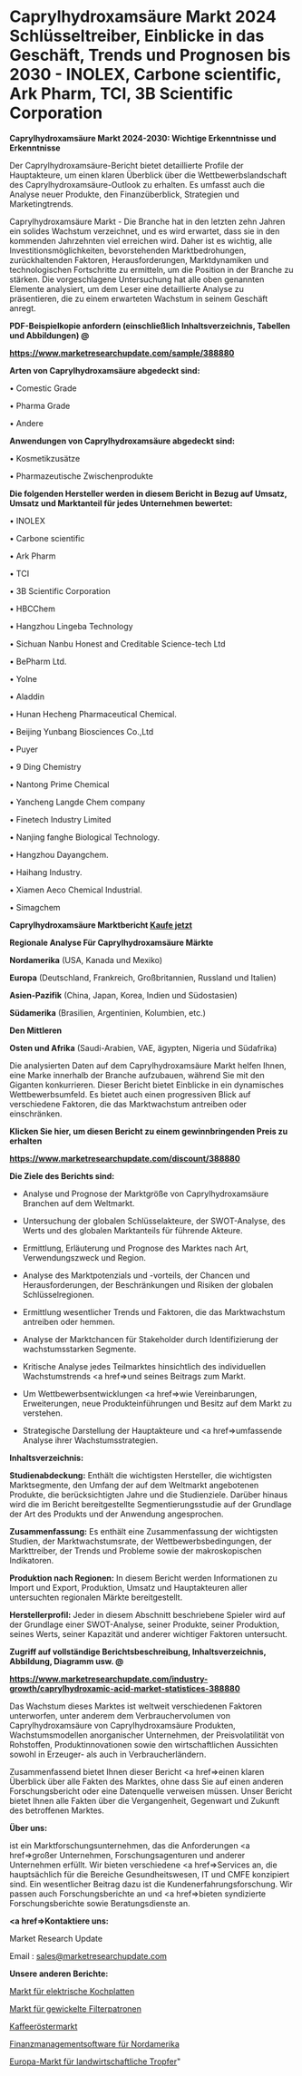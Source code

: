 # Caprylhydroxamsäure Markt 2024 Schlüsseltreiber, Einblicke in das Geschäft, Trends und Prognosen bis 2030 - INOLEX, Carbone scientific, Ark Pharm, TCI, 3B Scientific Corporation

<strong>Caprylhydroxamsäure Markt 2024-2030: Wichtige Erkenntnisse und Erkenntnisse</strong>

Der Caprylhydroxamsäure-Bericht bietet detaillierte Profile der Hauptakteure, um einen klaren Überblick über die Wettbewerbslandschaft des Caprylhydroxamsäure-Outlook zu erhalten. Es umfasst auch die Analyse neuer Produkte, den Finanzüberblick, Strategien und Marketingtrends.

Caprylhydroxamsäure Markt - Die Branche hat in den letzten zehn Jahren ein solides Wachstum verzeichnet, und es wird erwartet, dass sie in den kommenden Jahrzehnten viel erreichen wird. Daher ist es wichtig, alle Investitionsmöglichkeiten, bevorstehenden Marktbedrohungen, zurückhaltenden Faktoren, Herausforderungen, Marktdynamiken und technologischen Fortschritte zu ermitteln, um die Position in der Branche zu stärken. Die vorgeschlagene Untersuchung hat alle oben genannten Elemente analysiert, um dem Leser eine detaillierte Analyse zu präsentieren, die zu einem erwarteten Wachstum in seinem Geschäft anregt.



<strong><b>PDF-Beispielkopie anfordern (einschließlich Inhaltsverzeichnis, Tabellen und Abbildungen) @ </b></strong>

<strong><a href=https://www.marketresearchupdate.com/sample/388880>

<strong>https://www.marketresearchupdate.com/sample/388880</u></a></strong></strong>



<strong>Arten von Caprylhydroxamsäure abgedeckt sind:</strong>

• Comestic Grade

• Pharma Grade

• Andere



<strong>Anwendungen von Caprylhydroxamsäure abgedeckt sind:</strong>

• Kosmetikzusätze

• Pharmazeutische Zwischenprodukte



<strong>Die folgenden Hersteller werden in diesem Bericht in Bezug auf Umsatz, Umsatz und Marktanteil für jedes Unternehmen bewertet:</strong>

• INOLEX

• Carbone scientific

• Ark Pharm

• TCI

• 3B Scientific Corporation

• HBCChem

• Hangzhou Lingeba Technology

• Sichuan Nanbu Honest and Creditable Science-tech Ltd

• BePharm Ltd.

• Yolne

• Aladdin

• Hunan Hecheng Pharmaceutical Chemical.

• Beijing Yunbang Biosciences Co.,Ltd

• Puyer

• 9 Ding Chemistry

• Nantong Prime Chemical

• Yancheng Langde Chem company

• Finetech Industry Limited

• Nanjing fanghe Biological Technology.

• Hangzhou Dayangchem.

• Haihang Industry.

• Xiamen Aeco Chemical Industrial.

• Simagchem



<strong>Caprylhydroxamsäure Marktbericht <a href=https://www.marketresearchupdate.com/buynow/388880>Kaufe jetzt</a></strong>



<strong>Regionale Analyse Für Caprylhydroxamsäure Märkte</strong>



<strong>Nordamerika</strong> (USA, Kanada und Mexiko)



<strong>Europa</strong> (Deutschland, Frankreich, Großbritannien, Russland und Italien)



<strong>Asien-Pazifik</strong> (China, Japan, Korea, Indien und Südostasien)



<strong>Südamerika</strong> (Brasilien, Argentinien, Kolumbien, etc.)



<strong>Den Mittleren</strong> 

<strong>Osten und Afrika</strong> (Saudi-Arabien, VAE, ägypten, Nigeria und Südafrika)

Die analysierten Daten auf dem Caprylhydroxamsäure Markt helfen Ihnen, eine Marke innerhalb der Branche aufzubauen, während Sie mit den Giganten konkurrieren. Dieser Bericht bietet Einblicke in ein dynamisches Wettbewerbsumfeld. Es bietet auch einen progressiven Blick auf verschiedene Faktoren, die das Marktwachstum antreiben oder einschränken.



<strong>Klicken Sie hier, um diesen Bericht zu einem gewinnbringenden Preis zu erhalten
</strong>

<strong><a href=https://www.marketresearchupdate.com/discount/388880>https://www.marketresearchupdate.com/discount/388880</b></u></strong></a>



<strong>Die Ziele des Berichts sind:</strong>

- Analyse und Prognose der Marktgröße von Caprylhydroxamsäure Branchen auf dem Weltmarkt.

- Untersuchung der globalen Schlüsselakteure, der SWOT-Analyse, des Werts und des globalen Marktanteils für führende Akteure.

- Ermittlung, Erläuterung und Prognose des Marktes nach Art, Verwendungszweck und Region.

- Analyse des Marktpotenzials und -vorteils, der Chancen und Herausforderungen, der Beschränkungen und Risiken der globalen Schlüsselregionen.

- Ermittlung wesentlicher Trends und Faktoren, die das Marktwachstum antreiben oder hemmen.

- Analyse der Marktchancen für Stakeholder durch Identifizierung der wachstumsstarken Segmente.

- Kritische Analyse jedes Teilmarktes hinsichtlich des individuellen Wachstumstrends <a href=>und</a> seines Beitrags zum Markt.

- Um Wettbewerbsentwicklungen <a href=>wie</a> Vereinbarungen, Erweiterungen, neue Produkteinführungen und Besitz auf dem Markt zu verstehen.

- Strategische Darstellung der Hauptakteure und <a href=>umfas</a>sende Analyse ihrer Wachstumsstrategien.



<strong>Inhaltsverzeichnis:</strong>



<strong>Studienabdeckung:</strong> Enthält die wichtigsten Hersteller, die wichtigsten Marktsegmente, den Umfang der auf dem Weltmarkt angebotenen Produkte, die berücksichtigten Jahre und die Studienziele. Darüber hinaus wird die im Bericht bereitgestellte Segmentierungsstudie auf der Grundlage der Art des Produkts und der Anwendung angesprochen.



<strong>Zusammenfassung:</strong> Es enthält eine Zusammenfassung der wichtigsten Studien, der Marktwachstumsrate, der Wettbewerbsbedingungen, der Markttreiber, der Trends und Probleme sowie der makroskopischen Indikatoren.



<strong>Produktion nach Regionen:</strong> In diesem Bericht werden Informationen zu Import und Export, Produktion, Umsatz und Hauptakteuren aller untersuchten regionalen Märkte bereitgestellt.



<strong>Herstellerprofil:</strong> Jeder in diesem Abschnitt beschriebene Spieler wird auf der Grundlage einer SWOT-Analyse, seiner Produkte, seiner Produktion, seines Werts, seiner Kapazität und anderer wichtiger Faktoren untersucht.



<strong><b>Zugriff auf vollständige Berichtsbeschreibung, Inhaltsverzeichnis, Abbildung, Diagramm usw. @ </b></strong>

<strong><a href=https://www.marketresearchupdate.com/industry-growth/caprylhydroxamic-acid-market-statistices-388880>https://www.marketresearchupdate.com/industry-growth/caprylhydroxamic-acid-market-statistices-388880</a></strong>

Das Wachstum dieses Marktes ist weltweit verschiedenen Faktoren unterworfen, unter anderem dem Verbrauchervolumen von Caprylhydroxamsäure von Caprylhydroxamsäure Produkten, Wachstumsmodellen anorganischer Unternehmen, der Preisvolatilität von Rohstoffen, Produktinnovationen sowie den wirtschaftlichen Aussichten sowohl in Erzeuger- als auch in Verbraucherländern.

Zusammenfassend bietet Ihnen dieser Bericht <a href=>einen</a> klaren Überblick über alle Fakten des Marktes, ohne dass Sie auf einen anderen Forschungsbericht oder eine Datenquelle verweisen müssen. Unser Bericht bietet Ihnen alle Fakten über die Vergangenheit, Gegenwart und Zukunft des betroffenen Marktes.



<strong>Über uns:</strong>

 ist ein Marktforschungsunternehmen, das die Anforderungen <a href=>großer</a> Unternehmen, Forschungsagenturen und anderer Unternehmen erfüllt. Wir bieten verschiedene <a href=>Services</a> an, die hauptsächlich für die Bereiche Gesundheitswesen, IT und CMFE konzipiert sind. Ein wesentlicher Beitrag dazu ist die Kundenerfahrungsforschung. Wir passen auch Forschungsberichte an und <a href=>bieten</a> syndizierte Forschungsberichte sowie Beratungsdienste an.



<strong><a href=>Kontaktiere uns:</a></strong>

Market Research Update

Email : sales@marketresearchupdate.com



<strong>Unsere anderen Berichte:</strong>

<a href=https://www.linkedin.com/pulse/electric-hot-plate-market-2023-trends>Markt für elektrische Kochplatten</a>

<a href=https://www.linkedin.com/pulse/string-wound-filter-cartridge-market-2023-analysis>Markt für gewickelte Filterpatronen</a>

<a href=https://www.linkedin.com/pulse/coffee-roasters-market-size-trends-consumption>Kaffeeröstermarkt</a>

<a href=https://www.linkedin.com/pulse/north-america-financial-management-software>Finanzmanagementsoftware für Nordamerika</a>

<a href=https://www.linkedin.com/pulse/europe-agriculture-dripper-market-2023-latest-sales-figure>Europa-Markt für landwirtschaftliche Tropfer</a>"

